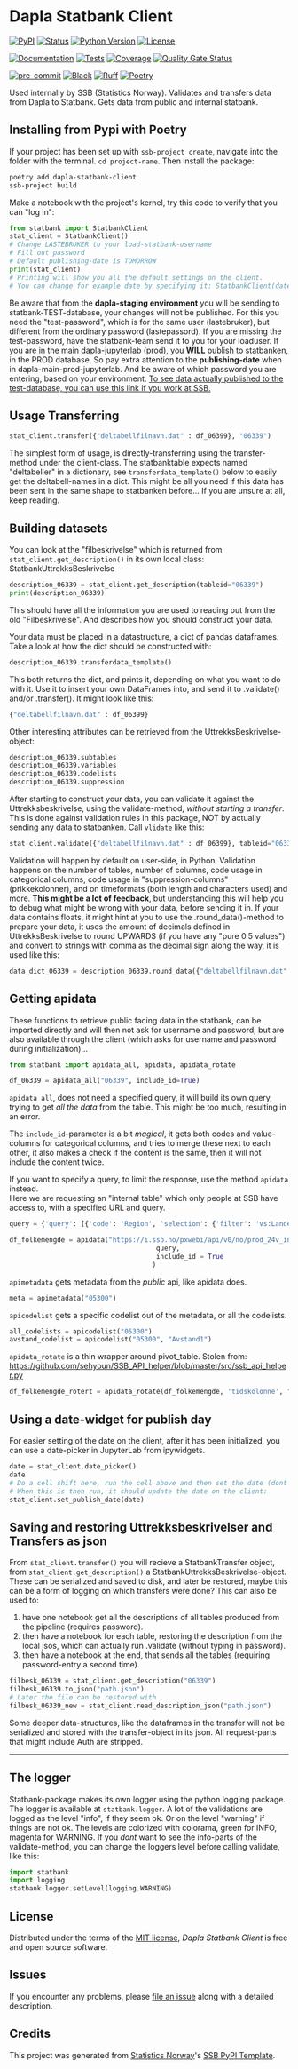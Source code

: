 # Dapla Statbank Client


[![PyPI](https://img.shields.io/pypi/v/dapla-statbank-client.svg)][pypi status]
[![Status](https://img.shields.io/pypi/status/dapla-statbank-client.svg)][pypi status]
[![Python Version](https://img.shields.io/pypi/pyversions/dapla-statbank-client)][pypi status]
[![License](https://img.shields.io/pypi/l/dapla-statbank-client)][license]

[![Documentation](https://github.com/statisticsnorway/dapla-statbank-client/actions/workflows/docs.yml/badge.svg)][documentation]
[![Tests](https://github.com/statisticsnorway/dapla-statbank-client/actions/workflows/tests.yml/badge.svg)][tests]
[![Coverage](https://sonarcloud.io/api/project_badges/measure?project=statisticsnorway_dapla-statbank-client&metric=coverage)][sonarcov]
[![Quality Gate Status](https://sonarcloud.io/api/project_badges/measure?project=statisticsnorway_dapla-statbank-client&metric=alert_status)][sonarquality]

[![pre-commit](https://img.shields.io/badge/pre--commit-enabled-brightgreen?logo=pre-commit&logoColor=white)][pre-commit]
[![Black](https://img.shields.io/badge/code%20style-black-000000.svg)][black]
[![Ruff](https://img.shields.io/endpoint?url=https://raw.githubusercontent.com/astral-sh/ruff/main/assets/badge/v2.json)](https://github.com/astral-sh/ruff)
[![Poetry](https://img.shields.io/endpoint?url=https://python-poetry.org/badge/v0.json)][poetry]

[pypi status]: https://pypi.org/project/dapla-statbank-client/
[documentation]: https://statisticsnorway.github.io/dapla-statbank-client
[tests]: https://github.com/statisticsnorway/dapla-statbank-client/actions?workflow=Tests

[sonarcov]: https://sonarcloud.io/summary/overall?id=statisticsnorway_dapla-statbank-client
[sonarquality]: https://sonarcloud.io/summary/overall?id=statisticsnorway_dapla-statbank-client
[pre-commit]: https://github.com/pre-commit/pre-commit
[black]: https://github.com/psf/black
[poetry]: https://python-poetry.org/


Used internally by SSB (Statistics Norway).
Validates and transfers data from Dapla to Statbank.
Gets data from public and internal statbank.


## Installing from Pypi with Poetry
If your project has been set up with `ssb-project create`, navigate into the folder with the terminal. `cd project-name`. Then install the package:
```bash
poetry add dapla-statbank-client
ssb-project build
```
Make a notebook with the project's kernel, try this code to verify that you can "log in":
```python
from statbank import StatbankClient
stat_client = StatbankClient()
# Change LASTEBRUKER to your load-statbank-username
# Fill out password
# Default publishing-date is TOMORROW
print(stat_client)
# Printing will show you all the default settings on the client.
# You can change for example date by specifying it: StatbankClient(date="2023-02-16")
```

Be aware that from the **dapla-staging environment** you will be sending to statbank-TEST-database, your changes will not be published. For this you need the "test-password", which is for the same user (lastebruker), but different from the ordinary password (lastepassord). If you are missing the test-password, have the statbank-team send it to you for your loaduser. If you are in the main dapla-jupyterlab (prod), you **WILL** publish to statbanken, in the PROD database. So pay extra attention to the **publishing-date** when in dapla-main-prod-jupyterlab. And be aware of which password you are entering, based on your environment. [To see data actually published to the test-database, you can use this link if you work at SSB.](https://i.test.ssb.no/pxwebi/pxweb/no/test_24v_intern/)


## Usage Transferring

```python
stat_client.transfer({"deltabellfilnavn.dat" : df_06399}, "06339")
```
The simplest form of usage, is directly-transferring using the transfer-method under the client-class. The statbanktable expects named "deltabeller" in a dictionary, see `transferdata_template()` below to easily get the deltabell-names in a dict. This might be all you need if this data has been sent in the same shape to statbanken before... If you are unsure at all, keep reading.


## Building datasets
You can look at the "filbeskrivelse" which is returned from `stat_client.get_description()` in its own local class: StatbankUttrekksBeskrivelse
```python
description_06339 = stat_client.get_description(tableid="06339")
print(description_06339)
```
This should have all the information you are used to reading out from the old "Filbeskrivelse". And describes how you should construct your data.

Your data must be placed in a datastructure, a dict of pandas dataframes. Take a look at how the dict should be constructed with:
```python
description_06339.transferdata_template()
```
This both returns the dict, and prints it, depending on what you want to do with it. Use it to insert your own DataFrames into, and send it to .validate() and/or .transfer(). It might look like this:
```python
{"deltabellfilnavn.dat" : df_06399}
```

Other interesting attributes can be retrieved from the UttrekksBeskrivelse-object:
```python
description_06339.subtables
description_06339.variables
description_06339.codelists
description_06339.suppression
```

After starting to construct your data, you can validate it against the Uttrekksbeskrivelse, using the validate-method, *without starting a transfer*. This is done against validation rules in this package, NOT by actually sending any data to statbanken. Call `vlidate` like this:
```python
stat_client.validate({"deltabellfilnavn.dat" : df_06399}, tableid="06339")
```
Validation will happen by default on user-side, in Python.
Validation happens on the number of tables, number of columns, code usage in categorical columns, code usage in "suppression-columns" (prikkekolonner), and on timeformats (both length and characters used) and more.
**This might be a lot of feedback**, but understanding this will help you to debug what might be wrong with your data, before sending it in.
If your data contains floats, it might hint at you to use the .round_data()-method to prepare your data, it uses the amount of decimals defined in UttrekksBeskrivelse to round UPWARDS (if you have any "pure 0.5 values") and convert to strings with comma as the decimal sign along the way, it is used like this:
```python
data_dict_06339 = description_06339.round_data({"deltabellfilnavn.dat" : df_06399})
```




## Getting apidata

These functions to retrieve public facing data in the statbank, can be imported directly and will then not ask for username and password, but are also available through the client (which asks for username and password during initialization)...
```python
from statbank import apidata_all, apidata, apidata_rotate
```

```python
df_06339 = apidata_all("06339", include_id=True)
```
`apidata_all`, does not need a specified query, it will build its own query, trying to get *all the data* from the table. This might be too much, resulting in an error.

The `include_id`-parameter is a bit *magical*, it gets both codes and value-columns for categorical columns, and tries to merge these next to each other, it also makes a check if the content is the same, then it will not include the content twice.

If you want to specify a query, to limit the response, use the method `apidata` instead.\
Here we are requesting an "internal table" which only people at SSB have access to, with a specified URL and query.
```python
query = {'query': [{'code': 'Region', 'selection': {'filter': 'vs:Landet', 'values': ['0']}}, {'code': 'Alder', 'selection': {'filter': 'vs:AldGrupp19', 'values': ['000', '001', '002', '003', '004', '005', '006', '007', '008', '009', '010', '011', '012', '013', '014', '015', '016', '017', '018', '019', '020', '021', '022', '023', '024', '025', '026', '027', '028', '029', '030', '031', '032', '033', '034', '035', '036', '037', '038', '039', '040', '041', '042', '043', '044', '045', '046', '047', '048', '049', '050', '051', '052', '053', '054', '055', '056', '057', '058', '059', '060', '061', '062', '063', '064', '065', '066', '067', '068', '069', '070', '071', '072', '073', '074', '075', '076', '077', '078', '079', '080', '081', '082', '083', '084', '085', '086', '087', '088', '089', '090', '091', '092', '093', '094', '095', '096', '097', '098', '099', '100', '101', '102', '103', '104', '105', '106', '107', '108', '109', '110', '111', '112', '113', '114', '115', '116', '117', '118', '119+']}}, {'code': 'Statsbrgskap', 'selection': {'filter': 'vs:Statsborgerskap', 'values': ['000']}}, {'code': 'Tid', 'selection': {'filter': 'item', 'values': ['2022']}}], 'response': {'format': 'json-stat2'}}

df_folkemengde = apidata("https://i.ssb.no/pxwebi/api/v0/no/prod_24v_intern/START/be/be01/folkemengde/Rd0002Aa",
                                     query,
                                     include_id = True
                                    )
```

`apimetadata` gets metadata from the *public* api, like apidata does.
```python
meta = apimetadata("05300")
```

`apicodelist` gets a specific codelist out of the metadata, or all the codelists.
```python
all_codelists = apicodelist("05300")
avstand_codelist = apicodelist("05300", "Avstand1")
```


`apidata_rotate` is a thin wrapper around pivot_table. Stolen from: https://github.com/sehyoun/SSB_API_helper/blob/master/src/ssb_api_helper.py
```python
df_folkemengde_rotert = apidata_rotate(df_folkemengde, 'tidskolonne', "verdikolonne")
```


## Using a date-widget for publish day
For easier setting of the date on the client, after it has been initialized, you can use a date-picker in JupyterLab from ipywidgets.
```python
date = stat_client.date_picker()
date
# Do a cell shift here, run the cell above and then set the date (dont run the cell again, cause youll have to set the data again).
# When this is then run, it should update the date on the client:
stat_client.set_publish_date(date)
```


## Saving and restoring Uttrekksbeskrivelser and Transfers as json

From `stat_client.transfer()` you will recieve a StatbankTransfer object, from `stat_client.get_description()` a StatbankUttrekksBeskrivelse-object. These can be serialized and saved to disk, and later be restored, maybe this can be a form of logging on which transfers were done?
This can also be used to:
1. have one notebook get all the descriptions of all tables produced from the pipeline (requires password).
1. then have a notebook for each table, restoring the description from the local jsos, which can actually run .validate (without typing in password).
1. then have a notebook at the end, that sends all the tables (requiring password-entry a second time).

```python
filbesk_06339 = stat_client.get_description("06339")
filbesk_06339.to_json("path.json")
# Later the file can be restored with
filbesk_06339_new = stat_client.read_description_json("path.json")
```
Some deeper data-structures, like the dataframes in the transfer will not be serialized and stored with the transfer-object in its json. All request-parts that might include Auth are stripped.

---


## The logger
Statbank-package makes its own logger using the python logging package. The logger is available at `statbank.logger`.
A lot of the validations are logged as the level "info", if they seem ok.
Or on the level "warning" if things are not ok. The levels are colorized with colorama, green for INFO, magenta for WARNING.
If you *dont* want to see the info-parts of the validate-method, you can change the loggers level before calling validate, like this:
```python
import statbank
import logging
statbank.logger.setLevel(logging.WARNING)
```

## License

Distributed under the terms of the [MIT license][license],
_Dapla Statbank Client_ is free and open source software.

## Issues

If you encounter any problems,
please [file an issue] along with a detailed description.

## Credits

This project was generated from [Statistics Norway]'s [SSB PyPI Template].

[statistics norway]: https://www.ssb.no/en
[pypi]: https://pypi.org/
[ssb pypi template]: https://github.com/statisticsnorway/ssb-pypitemplate
[file an issue]: https://github.com/statisticsnorway/dapla-statbank-client/issues
[pip]: https://pip.pypa.io/

<!-- github-only -->

[license]: https://github.com/statisticsnorway/dapla-statbank-client/blob/main/LICENSE
[contributor guide]: https://github.com/statisticsnorway/dapla-statbank-client/blob/main/CONTRIBUTING.md
[reference guide]: https://statisticsnorway.github.io/dapla-statbank-client/reference.html
